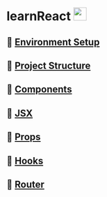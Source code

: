 # learnReact <img src="https://github.com/scotth82/learnReact/assets/99236100/5206c30d-5cd4-4bcc-b87e-39327f2b6f79" height=30, width=30> 

## 🍬 [Environment Setup](0.1_enviornment_setup.md)
## 🍬 [Project Structure](0.2_project_structure.md)
## 🍬 [Components](0.3_components.md)
## 🍬 [JSX](0.4_jsx.md)
## 🍬 [Props](0.5_props.md)
## 🍬 [Hooks](0.6_hooks.md)
## 🍬 [Router](0.7_router.md)
